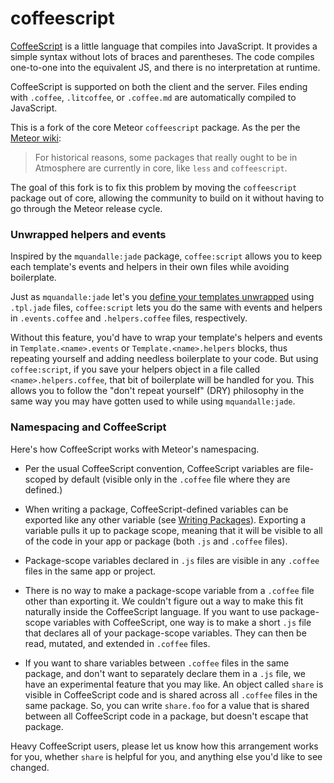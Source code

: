 # coffeescript

[CoffeeScript](http://coffeescript.org/) is a little language that
compiles into JavaScript. It provides a simple syntax without lots of
braces and parentheses.  The code compiles one-to-one into the
equivalent JS, and there is no interpretation at runtime.

CoffeeScript is supported on both the client and the server. Files
ending with `.coffee`, `.litcoffee`, or `.coffee.md` are automatically
compiled to JavaScript.

This is a fork of the core Meteor `coffeescript` package. As the per the [Meteor wiki](https://github.com/meteor/meteor/wiki/Contributing-to-Meteor#adding-new-packages-to-meteor):

> For historical reasons, some packages that really ought to be in Atmosphere are currently in core, like `less` and `coffeescript`.

The goal of this fork is to fix this problem by moving the `coffeescript` package out of core, allowing the community to build on it without having to go through the Meteor release cycle.

### Unwrapped helpers and events

Inspired by the `mquandalle:jade` package, `coffee:script` allows you to keep each template's events and helpers in their own files while avoiding boilerplate.

Just as `mquandalle:jade` let's you [define your templates unwrapped](https://github.com/mquandalle/meteor-jade#unwrapped-templates) using `.tpl.jade` files, `coffee:script` lets you do the same with events and helpers in `.events.coffee` and `.helpers.coffee` files, respectively.

Without this feature, you'd have to wrap your template's helpers and events in `Template.<name>.events` or `Template.<name>.helpers` blocks, thus repeating yourself and adding needless boilerplate to your code. But using `coffee:script`, if you save your helpers object in a file called `<name>.helpers.coffee`, that bit of boilerplate will be handled for you. This allows you to follow the "don't repeat yourself" (DRY) philosophy in the same way you may have gotten used to while using `mquandalle:jade`.

### Namespacing and CoffeeScript

Here's how CoffeeScript works with Meteor's namespacing.

* Per the usual CoffeeScript convention, CoffeeScript variables are
  file-scoped by default (visible only in the `.coffee` file where
  they are defined.)

* When writing a package, CoffeeScript-defined variables can be
  exported like any other variable (see [Writing
  Packages](#writingpackages)). Exporting a variable pulls it up to
  package scope, meaning that it will be visible to all of the code in
  your app or package (both `.js` and `.coffee` files).

* Package-scope variables declared in `.js` files are visible in any
  `.coffee` files in the same app or project.

* There is no way to make a package-scope variable from a `.coffee`
  file other than exporting it. We couldn't figure out a way to make
  this fit naturally inside the CoffeeScript language. If you want to
  use package-scope variables with CoffeeScript, one way is to make a
  short `.js` file that declares all of your package-scope
  variables. They can then be read, mutated, and extended in `.coffee`
  files.

* If you want to share variables between `.coffee` files in the same
  package, and don't want to separately declare them in a `.js` file,
  we have an experimental feature that you may like. An object called
  `share` is visible in CoffeeScript code and is shared across all
  `.coffee` files in the same package. So, you can write `share.foo`
  for a value that is shared between all CoffeeScript code in a
  package, but doesn't escape that package.

Heavy CoffeeScript users, please let us know how this arrangement
works for you, whether `share` is helpful for you, and anything else
you'd like to see changed.
